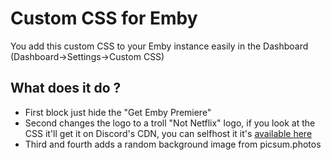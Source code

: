 # Custom CSS for Emby
You add this custom CSS to your Emby instance easily in the Dashboard (Dashboard->Settings->Custom CSS)

## What does it do ?
- First block just hide the "Get Emby Premiere"
- Second changes the logo to a troll "Not Netflix" logo, if you look at the CSS it'll get it on Discord's CDN, you can selfhost it it's [available here](Not_Netflix.png)
- Third and fourth adds a random background image from picsum.photos
